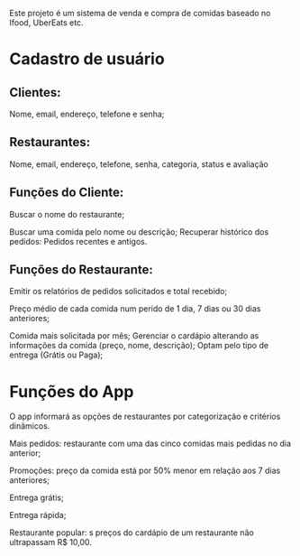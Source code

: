 <p>
  Este projeto é um sistema de venda e compra de comidas baseado no Ifood, UberEats etc. 
</p>
<p>
<h1>Cadastro de usuário</h1>

<h2>Clientes:</h2>
Nome, email, endereço, telefone e senha;
</p>
<p>
<h2>Restaurantes:</h2>
Nome, email, endereço, telefone, senha, categoria, status e avaliação
</p>
<p>
<h2>Funções do Cliente:</h2> 
Buscar o nome do restaurante;

Buscar uma comida pelo nome ou descrição;
Recuperar histórico dos pedidos: Pedidos recentes e antigos.
</p>
<p>
<h2>Funções do Restaurante: </h2>
Emitir os relatórios de pedidos solicitados e total recebido;

Preço médio de cada comida num perído de 1 dia, 7 dias ou 30 dias anteriores;

Comida mais solicitada por mês;
Gerenciar o cardápio alterando as informações da comida (preço, nome, descrição);
Optam pelo tipo de entrega (Grátis ou Paga);
</p>
<p>
<h1>Funções do App</h1>

O app informará as opções de restaurantes por categorização e critérios dinâmicos.

Mais pedidos: restaurante com uma das cinco comidas mais pedidas no dia anterior;

Promoções: preço da comida está por 50% menor em relação aos 7 dias anteriores;

Entrega grátis;

Entrega rápida;

Restaurante popular: s preços do cardápio de um restaurante não ultrapassam R$ 10,00.
</p>

